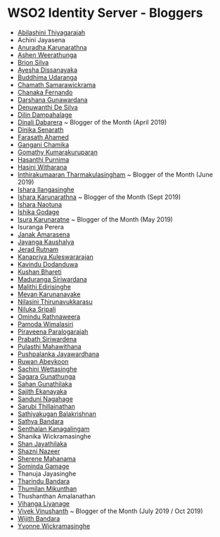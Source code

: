 # WSO2 Identity Server - Bloggers

* [Abilashini Thiyagarajah](https://medium.com/@abilashini)
* Achini Jayasena
* [Anuradha Karunarathna](https://medium.com/@anuradha.15)
* [Ashen Weerathunga](https://medium.com/@ashenweerathunga)
* [Brion Silva](https://medium.com/@brionmario)
* [Ayesha Dissanayaka](https://medium.com/@ayshsandu)
* [Buddhima Udaranga](https://medium.com/@buddhimau)
* [Chamath Samarawickrama](https://medium.com/@htamahc)
* [Chanaka Fernando](https://medium.com/@chanakaudaya)
* [Darshana Gunawardana](https://darray.wordpress.com/)
* [Denuwanthi De Silva](https://denuwanthi.wordpress.com/)
* [Dilin Dampahalage](https://medium.com/@dilinlalindradampahalage)
* [Dinali Dabarera](https://medium.com/@gdrdabarera) ~ Blogger of the Month (April 2019)
* [Dinika Senarath](https://medium.com/@dinika.15)
* [Farasath Ahamed](https://medium.com/@farasath)
* [Gangani Chamika](https://medium.com/@ganganichamika)
* [Gomathy Kumarakuruparan](https://medium.com/@gomathy)
* [Hasanthi Purnima](https://medium.com/@hasanthipurnimadissanayake)
* [Hasini Witharana](https://medium.com/@hasiniwitharana)
* [Inthirakumaaran Tharmakulasingham](https://medium.com/@inthiraj1994) ~ Blogger of the Month (June 2019)
* [Ishara Ilangasinghe](https://medium.com/@isharailanga)
* [Ishara Karunarathna](https://medium.com/@isharaaruna) ~ Blogger of the Month (Sept 2019)
* [Ishara Naotuna](https://medium.com/@fishfaceishi)
* [Ishika Godage](https://medium.com/@ishikagodage)
* [Isura Karunaratne](https://medium.com/@isurakarunaratne) ~ Blogger of the Month (May 2019)
* Isuranga Perera
* [Janak Amarasena](https://medium.com/@janakda)
* [Jayanga Kaushalya](https://medium.com/@jayanga)
* [Jerad Rutnam](https://medium.com/@jeradrutnam)
* [Kanapriya Kuleswararajan](http://kkanapriya.blogspot.com/)
* [Kavindu Dodanduwa](https://medium.com/@kavindudodanduwa)
* [Kushan Bhareti](https://medium.com/@kushanbhareti)
* [Maduranga Siriwardana](https://medium.com/@maduranga.siriwardena)
* [Malithi Edirisinghe](http://malithiedirisinghe.blogspot.com)
* [Mevan Karunanayake](https://medium.com/@mevan.karu)
* [Nilasini Thirunavukkarasu](https://medium.com/@nilasini)
* [Niluka Sripali](https://medium.com/@niluka)
* [Omindu Rathnaweera](https://medium.com/@omindu)
* [Pamoda Wimalasiri](https://medium.com/@pamodaaw)
* [Piraveena Paralogarajah](https://medium.com/@piraveenaparalogarajah)
* [Prabath Siriwardena](http://blog.facilelogin.com)
* [Pulasthi Mahawithana](https://medium.com/@pulasthi7)
* [Pushpalanka Jayawardhana](https://medium.com/@Pushpalanka)
* [Ruwan Abeykoon](https://medium.com/@ruwanta)
* [Sachini Wettasinghe](https://medium.com/@swettasinghe23)
* [Sagara Gunathunga](https://medium.com/@sagarag)
* [Sahan Gunathilaka](https://medium.com/@sahangunathilaka)
* [Sajith Ekanayaka](https://medium.com/@sajithekanayaka)
* [Sanduni Nagahage](https://medium.com/@sandunin )
* [Sarubi Thillainathan](https://medium.com/@stsarut)
* [Sathiyakugan Balakrishnan](https://medium.com/@sathiyakugan) 
* [Sathya Bandara](https://medium.com/@technospace) 
* [Senthalan Kanagalingam](https://medium.com/@senthalan)
* Shanika Wickramasinghe
* [Shan Jayathilaka](https://medium.com/@shanchathusanda)
* [Shazni Nazeer](https://medium.com/@mshazninazeer)
* [Sherene Mahanama](https://medium.com/@Sher_M/)
* [Sominda Gamage](https://medium.com/@somindagamage)
* Thanuja Jayasinghe
* [Tharindu Bandara](https://medium.com/identity-unlocked)
* [Thumilan Mikunthan](https://medium.com/@thumilan)
* Thushanthan Amalanathan
* [Vihanga Liyanage](https://everything1know.wordpress.com)
* [Vivek Vinushanth](https://medium.com/@vivekc.16) ~ Blogger of the Month (July 2019 / Oct 2019)
* [Wijith Bandara](https://medium.com/@wijithbandara)
* [Yvonne Wickramasinghe](https://medium.com/@yvonne.wicks)
